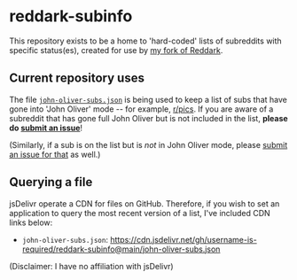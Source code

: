 # reddark-subinfo

This repository exists to be a home to 'hard-coded' lists of subreddits with specific status(es), created for use by [my fork of Reddark](https://github.com/username-is-required/Reddark).

## Current repository uses
The file [`john-oliver-subs.json`](john-oliver-subs.json) is being used to keep a list of subs that have gone into 'John Oliver' mode -- for example, [r/pics](https://web.archive.org/web/20230618032422/https://old.reddit.com/r/pics/comments/14bai7s/henceforth_rpics_will_feature_only_images_of_john/). If you are aware of a subreddit that has gone full John Oliver but is not included in the list, **please do [submit an issue](https://github.com/username-is-required/reddark-subinfo/issues/new?title=new%20john%20oliver%20sub:%20r/[subname])**!

(Similarly, if a sub is on the list but is *not* in John Oliver mode, please [submit an issue for that](https://github.com/username-is-required/reddark-subinfo/issues/new?title=remove%20sub%20from%20john%20oliver%20list:%20r/%5Bsubname%5D) as well.)

## Querying a file 

jsDelivr operate a CDN for files on GitHub. Therefore, if you wish to set an application to query the most recent version of a list, I've included CDN links below:

 - `john-oliver-subs.json`: https://cdn.jsdelivr.net/gh/username-is-required/reddark-subinfo@main/john-oliver-subs.json

(Disclaimer: I have no affiliation with jsDelivr)
